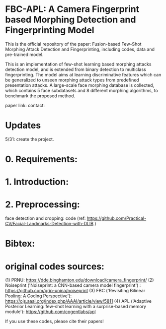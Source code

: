 # FBC-APL: A Camera Fingerprint based Morphing Detection and Fingerprinting Model
This is the official repository of the paper: Fusion-based Few-Shot Morphing Attack Detection and Fingerprinting, including codes, data and pre-trained model.

This is an implementation of few-shot learning based morphing attacks detection model, and is extended from binary detection to multiclass fingerprinting. The model aims at learning discriminative features which can be generalized to unseen morphing attack types from predefined presentation attacks. A large-scale face morphing database is collected, which contains 5 face subdatasets and 8 different morphing algorithms, to benchmark the proposed method.

paper link:
contact:
# Updates
  5/31: create the project.



# 0. Requirements:

# 1. Introduction:

# 2. Preprocessing: 
  face detection and cropping: code (ref: https://github.com/Practical-CV/Facial-Landmarks-Detection-with-DLIB ) 


# Bibtex:



# original codes sources:
(1) PRNU: https://dde.binghamton.edu/download/camera_fingerprint/
(2) Noiseprint ('Noiseprint: a CNN-based camera model fingerprint') : https://github.com/grip-unina/noiseprint
(3) FBC ('Revisiting Bilinear Pooling: A Coding Perspective'): https://ojs.aaai.org/index.php/AAAI/article/view/5811
(4) APL ('Adaptive Posterior Learning: few-shot learning with a surprise-based memory module'): https://github.com/cogentlabs/apl

If you use these codes, please cite their papers!
